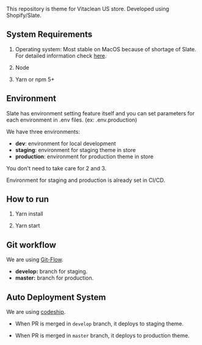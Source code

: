 This repository is theme for Vitaclean US store. Developed using Shopify/Slate.

## System Requirements

1. Operating system: Most stable on MacOS because of shortage of Slate. For detailed information check [here](https://shopify.github.io/slate/docs/system-requirements#operating-system).

2. Node

3. Yarn or npm 5+

## Environment

Slate has environment setting feature itself and you can set parameters for each environment in .env files. (ex: .env.production)

We have three environments:

- **dev**: environment for local development
- **staging**: environment for staging theme in store
- **production**: environment for production theme in store

You don't need to take care for 2 and 3. 

Environment for staging and production is already set in CI/CD.

## How to run

1. Yarn install

2. Yarn start

## Git workflow

We are using [Git-Flow](https://www.atlassian.com/git/tutorials/comparing-workflows/gitflow-workflow).

- **develop:** branch for staging.
- **master:** branch for production.

## Auto Deployment System

We are using [codeship](https://codeship.com).

- When PR is merged in `develop` branch, it deploys to staging theme.

- When PR is merged in `master` branch, it deploys to production theme.
